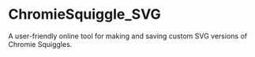 # ChromieSquiggle_SVG
A user-friendly online tool for making and saving custom SVG versions of Chromie Squiggles.
